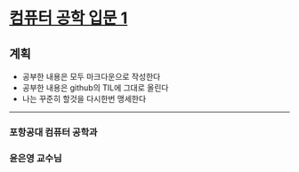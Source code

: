 

# [컴퓨터 공학 입문 1](https://postech.smartlearn.io/courses/course-v1:POSTECH+DSC103+P2002/about)
## 계획
- 공부한 내용은 모두 마크다운으로 작성한다
- 공부한 내용은 github의 TIL에 그대로 올린다
- 나는 꾸준히 할것을 다시한번 맹세한다
---

### 포항공대 컴퓨터 공학과
### 윤은영 교수님
